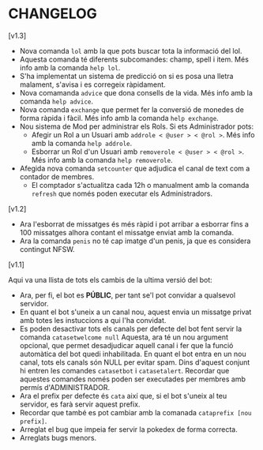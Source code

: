 # CHANGELOG

\[v1.3\]

- Nova comanda `lol` amb la que pots buscar tota la informació del lol.
- Aquesta comanda té diferents subcomandes: champ, spell i item. Més info amb la comanda `help lol`.
- S'ha implementat un sistema de predicció on si es posa una lletra malament, s'avisa i es corregeix ràpidament.
- Nova comamanda `advice` que dona consells de la vida. Més info amb la comanda `help advice`.
- Nova comanda `exchange` que permet fer la conversió de monedes de forma ràpida i fàcil. Més info amb la comanda `help exchange`.
- Nou sistema de Mod per administrar els Rols. Si ets Administrador pots:
    - Afegir un Rol a un Usuari amb `addrole < @user > < @rol >`. Més info amb la comanda `help addrole`.
    - Esborrar un Rol d'un Usuari amb `removerole < @user > < @rol >`. Més info amb la comanda `help removerole`.
- Afegida nova comanda `setcounter` que adjudica el canal de text com a contador de membres.
    - El comptador s'actualitza cada 12h o manualment amb la comanda `refresh` que només poden executar els Administradors.

\[v1.2\]

- Ara l'esborrat de missatges és més ràpid i pot arribar a esborrar fins a 100 missatges alhora contant el missatge enviat amb la comanda.
- Ara la comanda `penis` no té cap imatge d'un penis, ja que es considera contingut NFSW.

\[v1.1\]

Aqui va una llista de tots els cambis de la ultima versió del bot:

- Ara, per fi, el bot es **PÚBLIC**, per tant se'l pot convidar a qualsevol servidor.
- En quant el bot s'uneix a un canal nou, aquest envia un missatge privat amb totes les instuccions a qui l'ha convidat.
- Es poden desactivar tots els canals per defecte del bot fent servir la comanda `catasetwelcome null`
    Aquesta, ara té un nou argument opcional, que permet desadjudicar aquell canal i fer que la funció automàtica del bot quedi inhabilitada.
    En quant el bot entra en un nou canal, tots els canals són NULL per evitar spam.
    Dins d'aquest conjunt hi entren les comandes `catasetbot` i `catasetalert`.
    Recordar que aquestes comandes només poden ser executades per membres amb permís d'ADMINISTRADOR.
- Ara el prefix per defecte és `cata` així que, si el bot s'uneix al teu servidor, es farà servir aquest prefix.
- Recordar que també es pot cambiar amb la comanada `cataprefix [nou prefix]`.
- Arreglat el bug que impeia fer servir la pokedex de forma correcta.
- Arreglats bugs menors.
